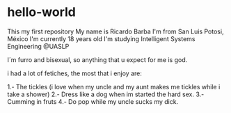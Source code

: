 # hello-world
This my first repository
My name is Ricardo Barba
I'm from San Luis Potosi, México
I'm currently 18 years old
I'm studying Intelligent Systems Engineering @UASLP

I´m furro and bisexual, so anything that u expect for me is god. 

i had a lot of fetiches, the most that i enjoy are:

1.- The tickles (i love when my uncle and my aunt makes me tickles  while i take a shower)
2.- Dress like a dog when im started the hard sex.
3.- Cumming in fruts
4.- Do pop while my uncle sucks my dick.
